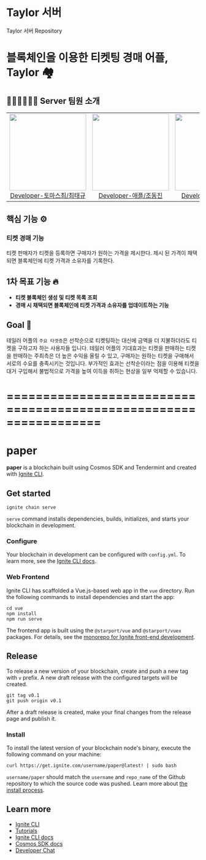 # Taylor 서버
Taylor 서버 Repository

# 블록체인을 이용한 티켓팅 경매 어플, Taylor 🏘️

<p align="center">  

## 👩🏻‍💻👨🏻‍💻 Server 팀원 소개

<div align="center">
  <table>
    <tr>
      <td>
        <a href="https://github.com/xhaktmchl">
          <img src="https://avatars.githubusercontent.com/u/62229967?v=4" width=200/>
          <br>
          <center>Developer-토마스최/최태규</center>
        </a>
      </td>
      <td>
        <a href="https://github.com/Jodongjin">
          <img src="https://user-images.githubusercontent.com/87434861/176502256-cedcd53c-c895-427f-8579-fd53e3ce4f20.jpg" width=200/>
          <br>
          <center>Developer-애플/조동진</center>
        </a>
      </td>
      <td>
        <a href="https://github.com/hyeong-jun-kim">
          <img src= "https://user-images.githubusercontent.com/84059402/186575691-b4dee57b-92f4-4193-9b58-67382939419c.png" width=200/>
          <br>
          <center>Developer-네오/김형준</center>
        </a>
      </td>
    </tr>
  </table>
</div>

## 핵심 기능 ⚙️


### 티켓 경매 기능

티켓 판매자가 티켓을 등록하면 구매자가 원하는 가격을 제시한다. 제시 된 가격이 채택되면 블록체인에 티켓 가격과 소유자를 기록한다.


## 1차 목표 기능 🔥

- **티켓 블록체인 생성 및 티켓 목록 조회**
- **경매 시 채택되면 블록체인에 티켓 가격과 소유자를 업데이트하는 기능**
  <br>

## Goal 🎯

테일러 어플의 `주요 타겟층`은 선착순으로 티켓팅하는 대신에 금액을 더 지불하더라도 티켓을 구하고자 하는 사용자들 입니다.
테일러 어플의 기대효과는 티켓을 판매하는 티켓을 판매하는 주최측은 더 높은 수익을 올릴 수 있고, 구매자는 원하는 티켓을 구매해서 서로의 수요를 충족시키는 것입니다.
부가적인 효과는 선착순이라는 점을 이용해 티켓을 대거 구입해서 불법적으로 가격을 높여 이득을 취하는 현상을 일부 억제할 수 있습니다. 

# =================================================================
# paper
**paper** is a blockchain built using Cosmos SDK and Tendermint and created with [Ignite CLI](https://ignite.com/cli).

## Get started

```
ignite chain serve
```

`serve` command installs dependencies, builds, initializes, and starts your blockchain in development.

### Configure

Your blockchain in development can be configured with `config.yml`. To learn more, see the [Ignite CLI docs](https://docs.ignite.com).

### Web Frontend

Ignite CLI has scaffolded a Vue.js-based web app in the `vue` directory. Run the following commands to install dependencies and start the app:

```
cd vue
npm install
npm run serve
```

The frontend app is built using the `@starport/vue` and `@starport/vuex` packages. For details, see the [monorepo for Ignite front-end development](https://github.com/ignite/web).

## Release
To release a new version of your blockchain, create and push a new tag with `v` prefix. A new draft release with the configured targets will be created.

```
git tag v0.1
git push origin v0.1
```

After a draft release is created, make your final changes from the release page and publish it.

### Install
To install the latest version of your blockchain node's binary, execute the following command on your machine:

```
curl https://get.ignite.com/username/paper@latest! | sudo bash
```
`username/paper` should match the `username` and `repo_name` of the Github repository to which the source code was pushed. Learn more about [the install process](https://github.com/allinbits/starport-installer).

## Learn more

- [Ignite CLI](https://ignite.com/cli)
- [Tutorials](https://docs.ignite.com/guide)
- [Ignite CLI docs](https://docs.ignite.com)
- [Cosmos SDK docs](https://docs.cosmos.network)
- [Developer Chat](https://discord.gg/ignite)
